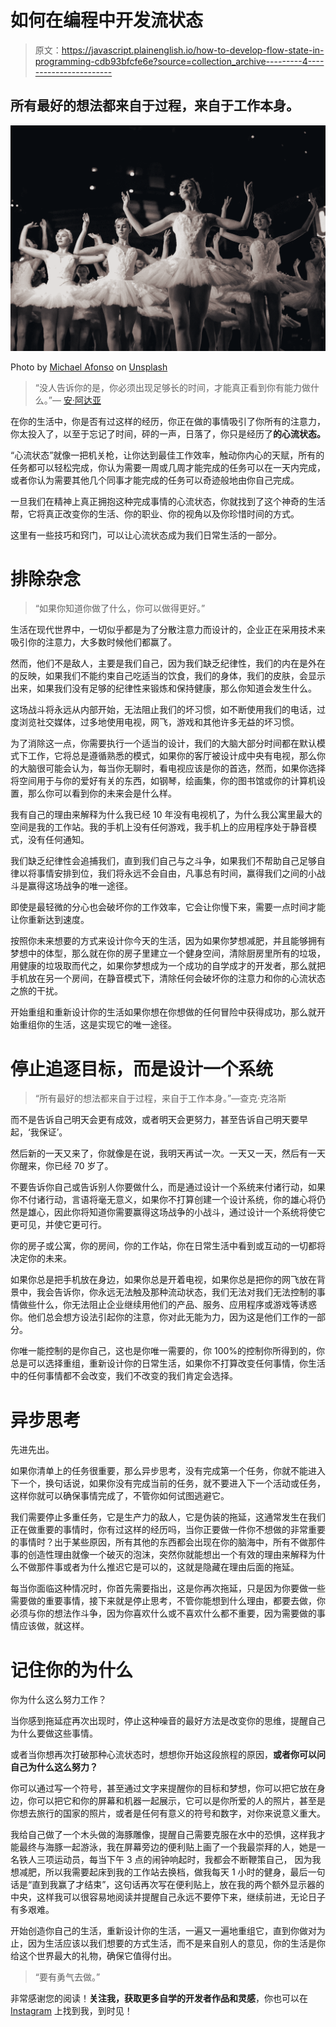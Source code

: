 # 如何在编程中开发流状态

> 原文：<https://javascript.plainenglish.io/how-to-develop-flow-state-in-programming-cdb93bfcfe6e?source=collection_archive---------4----------------------->

## 所有最好的想法都来自于过程，来自于工作本身。

![](img/dfbc2b6e8743df2dae8d5d6f764d62e2.png)

Photo by [Michael Afonso](https://unsplash.com/@mafonso?utm_source=unsplash&utm_medium=referral&utm_content=creditCopyText) on [Unsplash](https://unsplash.com/photos/ZL_UupTVMJY?utm_source=unsplash&utm_medium=referral&utm_content=creditCopyText)

> “没人告诉你的是，你必须出现足够长的时间，才能真正看到你有能力做什么。”— [安·阿达亚](https://instagram.com/womencodes_)

在你的生活中，你是否有过这样的经历，你正在做的事情吸引了你所有的注意力，你太投入了，以至于忘记了时间，砰的一声，日落了，你只是经历了**的心流状态。**

“心流状态”就像一把机关枪，让你达到最佳工作效率，触动你内心的天赋，所有的任务都可以轻松完成，你认为需要一周或几周才能完成的任务可以在一天内完成，或者你认为需要其他几个同事才能完成的任务可以奇迹般地由你自己完成。

一旦我们在精神上真正拥抱这种完成事情的心流状态，你就找到了这个神奇的生活帮，它将真正改变你的生活、你的职业、你的视角以及你珍惜时间的方式。

这里有一些技巧和窍门，可以让心流状态成为我们日常生活的一部分。

# 排除杂念

> “如果你知道你做了什么，你可以做得更好。”

生活在现代世界中，一切似乎都是为了分散注意力而设计的，企业正在采用技术来吸引你的注意力，大多数时候他们都赢了。

然而，他们不是敌人，主要是我们自己，因为我们缺乏纪律性，我们的内在是外在的反映，如果我们不能约束自己吃适当的饮食，我们的身体，我们的皮肤，会显示出来，如果我们没有足够的纪律性来锻炼和保持健康，那么你知道会发生什么。

这场战斗将永远从内部开始，无法阻止我们的坏习惯，如不断使用我们的电话，过度浏览社交媒体，过多地使用电视，网飞，游戏和其他许多无益的坏习惯。

为了消除这一点，你需要执行一个适当的设计，我们的大脑大部分时间都在默认模式下工作，它将总是遵循熟悉的模式，如果你的客厅被设计成中央有电视，那么你的大脑很可能会认为，每当你无聊时，看电视应该是你的首选，然而，如果你选择将空间用于与你的爱好有关的东西，如钢琴，绘画集，你的图书馆或你的计算机设置，那么你可以看到你的未来会是什么样。

我有自己的理由来解释为什么我已经 10 年没有电视机了，为什么我公寓里最大的空间是我的工作站。我的手机上没有任何游戏，我手机上的应用程序处于静音模式，没有任何通知。

我们缺乏纪律性会追捕我们，直到我们自己与之斗争，如果我们不帮助自己足够自律以将事情安排到位，我们将永远不会自由，凡事总有时间，赢得我们之间的小战斗是赢得这场战争的唯一途径。

即使是最轻微的分心也会破坏你的工作效率，它会让你慢下来，需要一点时间才能让你重新达到速度。

按照你未来想要的方式来设计你今天的生活，因为如果你梦想减肥，并且能够拥有梦想中的体型，那么就在你的房子里建立一个健身空间，清除厨房里所有的垃圾，用健康的垃圾取而代之，如果你梦想成为一个成功的自学成才的开发者，那么就把手机放在另一个房间，在静音模式下，清除任何会破坏你的注意力和你的心流状态之旅的干扰。

开始重组和重新设计你的生活如果你想在你想做的任何冒险中获得成功，那么就开始重组你的生活，这是实现它的唯一途径。

# 停止追逐目标，而是设计一个系统

> “所有最好的想法都来自于过程，来自于工作本身。”—查克·克洛斯

而不是告诉自己明天会更有成效，或者明天会更努力，甚至告诉自己明天要早起，‘我保证’。

然后新的一天又来了，你就像是在说，我明天再试一次。一天又一天，然后有一天你醒来，你已经 70 岁了。

不要告诉你自己或告诉别人你要做什么，而是通过设计一个系统来付诸行动，如果你不付诸行动，言语将毫无意义，如果你不打算创建一个设计系统，你的雄心将仍然是雄心，因此你将知道你需要赢得这场战争的小战斗，通过设计一个系统将使它更可见，并使它更可行。

你的房子或公寓，你的房间，你的工作站，你在日常生活中看到或互动的一切都将决定你的未来。

如果你总是把手机放在身边，如果你总是开着电视，如果你总是把你的网飞放在背景中，我会告诉你，你永远无法触及那种流动状态，我们无法对我们无法控制的事情做些什么，你无法阻止企业继续用他们的产品、服务、应用程序或游戏等诱惑你。他们总会想方设法引起你的注意，你对此无能为力，因为这是他们工作的一部分。

你唯一能控制的是你自己，这也是你唯一需要的，你 100%的控制你所得到的，你总是可以选择重组，重新设计你的日常生活，如果你不打算改变任何事情，你生活中的任何事情都不会改变，我们不改变的我们肯定会选择。

# 异步思考

先进先出。

如果你清单上的任务很重要，那么异步思考，没有完成第一个任务，你就不能进入下一个，换句话说，如果你没有完成当前的任务，就不要进入下一个活动或任务，这样你就可以确保事情完成了，不管你如何试图逃避它。

我们需要停止多重任务，它是生产力的敌人，它是伪装的拖延，这通常发生在我们正在做重要的事情时，你有过这样的经历吗，当你正要做一件你不想做的非常重要的事情时？出于某些原因，所有其他的东西都会出现在你的脑海中，所有不做那件事的创造性理由就像一个破灭的泡沫，突然你就能想出一个有效的理由来解释为什么不做那件事或者为什么推迟它是可以的，这就是隐藏在理由后面的拖延。

每当你面临这种情况时，你首先需要指出，这是你再次拖延，只是因为你要做一些需要做的重要事情，接下来就是停止思考，不管你能想到什么理由，都要去做，你必须与你的想法作斗争，因为你喜欢什么或不喜欢什么都不重要，因为需要做的事情应该做，就这样。

# 记住你的为什么

你为什么这么努力工作？

当你感到拖延症再次出现时，停止这种噪音的最好方法是改变你的思维，提醒自己为什么要做这些事情。

或者当你想再次打破那种心流状态时，想想你开始这段旅程的原因，**或者你可以问自己为什么这么努力？**

你可以通过写一个符号，甚至通过文字来提醒你的目标和梦想，你可以把它放在身边，你可以把它和你的屏幕和机器一起展示，它可以是你所爱的人的照片，甚至是你想去旅行的国家的照片，或者是任何有意义的符号和数字，对你来说意义重大。

我给自己做了一个木头做的海豚雕像，提醒自己需要克服在水中的恐惧，这样我才能最终与海豚一起游泳，我在屏幕旁边的便利贴上画了一个我最崇拜的人，她是一名铁人三项运动员，每当下午 3 点的闹钟响起时，我都会不断鞭策自己， 因为我想减肥，所以我需要起床到我的工作站去换档，做我每天 1 小时的健身，最后一句话是“直到我赢了才结束”，这句话再次写在便利贴上，放在我的两个额外显示器的中央，这样我可以很容易地阅读并提醒自己永远不要停下来，继续前进，无论日子有多艰难。

开始创造你自己的生活，重新设计你的生活，一遍又一遍地重组它，直到你做对为止，因为生活应该以我们想要的方式生活，而不是来自别人的意见，你的生活是你给这个世界最大的礼物，确保它值得付出。

> “要有勇气去做。”

非常感谢您的阅读！**关注我，获取更多自学的开发者作品和灵感**，你也可以在 [Instagram](https://instagram.com/womencodes_) 上找到我，到时见！